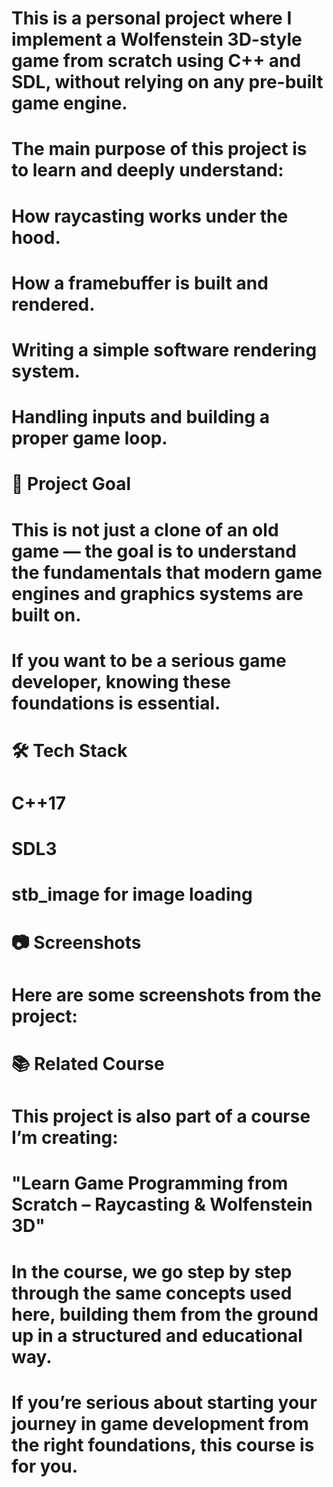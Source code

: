 # This is a personal project where I implement a Wolfenstein 3D-style game from scratch using C++ and SDL, without relying on any pre-built game engine.

# The main purpose of this project is to learn and deeply understand:

# 

# How raycasting works under the hood.

# 

# How a framebuffer is built and rendered.

# 

# Writing a simple software rendering system.

# 

# Handling inputs and building a proper game loop.

# 

# 🎯 Project Goal

# 

# This is not just a clone of an old game — the goal is to understand the fundamentals that modern game engines and graphics systems are built on.

# If you want to be a serious game developer, knowing these foundations is essential.

# 

# 🛠️ Tech Stack

# 

# C++17

# 

# SDL3

# 

# stb\_image for image loading

# 

# 📷 Screenshots

# 

# Here are some screenshots from the project:

# 

# 

# 

# 

# 📚 Related Course

# 

# This project is also part of a course I’m creating:

# "Learn Game Programming from Scratch – Raycasting \& Wolfenstein 3D"

# In the course, we go step by step through the same concepts used here, building them from the ground up in a structured and educational way.

# If you’re serious about starting your journey in game development from the right foundations, this course is for you.

